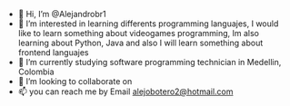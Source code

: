 - 👋 Hi, I’m @Alejandrobr1
- 👀 I’m interested in learning differents programming languajes, I would like to learn something about videogames programming, Im also learning about Python, Java and also I will learn something about frontend languajes
- 🌱 I’m currently studying software programming technician in Medellin, Colombia
- 💞️ I’m looking to collaborate on
- 📫 you can reach me by Email alejobotero2@hotmail.com



<!---
Alejandrobr1/Alejandrobr1 is a ✨ special ✨ repository because its `README.md` (this file) appears on your GitHub profile.
You can click the Preview link to take a look at your changes.
---> 

